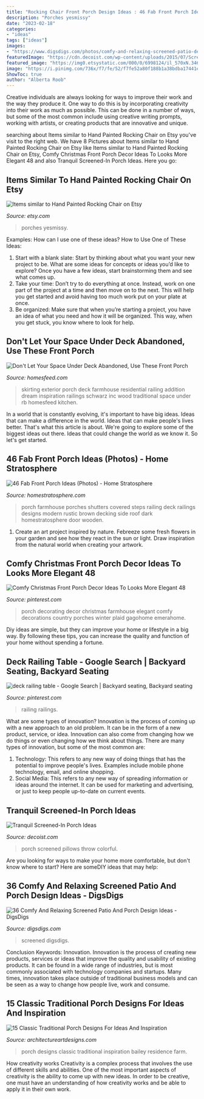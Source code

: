 ```yaml
---
title: "Rocking Chair Front Porch Design Ideas : 46 Fab Front Porch Ideas (photos)"
description: "Porches yesmissy"
date: "2023-02-18"
categories:
- "ideas"
tags: ["ideas"]
images:
- "https://www.digsdigs.com/photos/comfy-and-relaxing-screened-patio-design-ideas-17-554x724.jpg"
featuredImage: "https://cdn.decoist.com/wp-content/uploads/2015/07/Screened-in-porch-with-colorful-throw-pillows.jpg"
featured_image: "https://img0.etsystatic.com/000/0/6998124/il_570xN.346158454.jpg"
image: "https://i.pinimg.com/736x/f7/fe/52/f7fe52a80f188b1a38bdba17441e0e51.jpg"
ShowToc: true
author: "Alberta Roob"
---
```



Creative individuals are always looking for ways to improve their work and the way they produce it. One way to do this is by incorporating creativity into their work as much as possible. This can be done in a number of ways, but some of the most common include using creative writing prompts, working with artists, or creating products that are innovative and unique.

	

		
searching about Items similar to Hand Painted Rocking Chair on Etsy you've visit to the right web. We have 8 Pictures about Items similar to Hand Painted Rocking Chair on Etsy like Items similar to Hand Painted Rocking Chair on Etsy, Comfy Christmas Front Porch Decor Ideas To Looks More Elegant 48 and also Tranquil Screened-In Porch Ideas. Here you go:
		
    
## Items Similar To Hand Painted Rocking Chair On Etsy

<img loading=lazy src="https://img0.etsystatic.com/000/0/6998124/il_570xN.346158454.jpg" onerror="this.onerror=null;this.src='https://tse2.mm.bing.net/th?id=OIP.b1xAvmk5-KwlArhEoVrhsAHaNL&amp;pid=15.1';" alt="Items similar to Hand Painted Rocking Chair on Etsy">

_Source: etsy.com_

>porches yesmissy. 

	

Examples: How can I use one of these ideas?
How to Use One of These Ideas: 
1. Start with a blank slate: Start by thinking about what you want your new project to be. What are some ideas for concepts or ideas you’d like to explore? Once you have a few ideas, start brainstorming them and see what comes up. 
2. Take your time: Don’t try to do everything at once. Instead, work on one part of the project at a time and then move on to the next. This will help you get started and avoid having too much work put on your plate at once. 
3. Be organized: Make sure that when you’re starting a project, you have an idea of what you need and how it will be organized. This way, when you get stuck, you know where to look for help. 

    
## Don&#039;t Let Your Space Under Deck Abandoned, Use These Front Porch

<img loading=lazy src="http://homesfeed.com/wp-content/uploads/2018/02/farmhouse-exterior-with-white-wood-railings-and-higher-skirting-for-storage-unit.jpg" onerror="this.onerror=null;this.src='https://tse4.mm.bing.net/th?id=OIP.N1YdsKhyAnFFZVZeay2F9AHaLJ&amp;pid=15.1';" alt="Don&#039;t Let Your Space Under Deck Abandoned, Use These Front Porch">

_Source: homesfeed.com_

>skirting exterior porch deck farmhouse residential railing addition dream inspiration railings schwarz inc wood traditional space under rb homesfeed kitchen. 

	

In a world that is constantly evolving, it's important to have big ideas. Ideas that can make a difference in the world. Ideas that can make people's lives better. That's what this article is about. We're going to explore some of the biggest ideas out there. Ideas that could change the world as we know it. So let's get started.

    
## 46 Fab Front Porch Ideas (Photos) - Home Stratosphere

<img loading=lazy src="https://www.homestratosphere.com/wp-content/uploads/2019/02/porch-design-11-feb052019-min.jpg" onerror="this.onerror=null;this.src='https://tse1.mm.bing.net/th?id=OIP.3iIGLj7cTi3Yeq8slzJZxAHaJ4&amp;pid=15.1';" alt="46 Fab Front Porch Ideas (Photos) - Home Stratosphere">

_Source: homestratosphere.com_

>porch farmhouse porches shutters covered steps railing deck railings designs modern rustic brown decking side roof dark homestratosphere door wooden. 

	

1. Create an art project inspired by nature. Febreeze some fresh flowers in your garden and see how they react in the sun or light. Draw inspiration from the natural world when creating your artwork.

    
## Comfy Christmas Front Porch Decor Ideas To Looks More Elegant 48

<img loading=lazy src="https://i.pinimg.com/736x/ac/e2/0e/ace20e794c845fcfe08fb7633bd66d6d.jpg" onerror="this.onerror=null;this.src='https://tse3.mm.bing.net/th?id=OIP.DyAa2OFbF5WblJIRa4zpkAHaLF&amp;pid=15.1';" alt="Comfy Christmas Front Porch Decor Ideas To Looks More Elegant 48">

_Source: pinterest.com_

>porch decorating decor christmas farmhouse elegant comfy decorations country porches winter plaid gagohome emerahome. 

	

Diy ideas are simple, but they can improve your home or lifestyle in a big way. By following these tips, you can increase the quality and function of your home without spending a fortune.

    
## Deck Railing Table - Google Search | Backyard Seating, Backyard Seating

<img loading=lazy src="https://i.pinimg.com/736x/f7/fe/52/f7fe52a80f188b1a38bdba17441e0e51.jpg" onerror="this.onerror=null;this.src='https://tse2.mm.bing.net/th?id=OIP.dAQdT3jCMGsomr6FV4OHDQHaGc&amp;pid=15.1';" alt="deck railing table - Google Search | Backyard seating, Backyard seating">

_Source: pinterest.com_

>railing railings. 

	

What are some types of innovation?
Innovation is the process of coming up with a new approach to an old problem. It can be in the form of a new product, service, or idea. Innovation can also come from changing how we do things or even changing how we think about things. There are many types of innovation, but some of the most common are: 
1) Technology: This refers to any new way of doing things that has the potential to improve people's lives. Examples include mobile phone technology, email, and online shopping. 
2) Social Media: This refers to any new way of spreading information or ideas around the internet. It can be used for marketing and advertising, or just to keep people up-to-date on current events.

    
## Tranquil Screened-In Porch Ideas

<img loading=lazy src="https://cdn.decoist.com/wp-content/uploads/2015/07/Screened-in-porch-with-colorful-throw-pillows.jpg" onerror="this.onerror=null;this.src='https://tse4.mm.bing.net/th?id=OIP.ESY20v7z9Jpvi--W3IuNsQHaLH&amp;pid=15.1';" alt="Tranquil Screened-In Porch Ideas">

_Source: decoist.com_

>porch screened pillows throw colorful. 

	

Are you looking for ways to make your home more comfortable, but don't know where to start? Here are someDIY ideas that may help: 

    
## 36 Comfy And Relaxing Screened Patio And Porch Design Ideas - DigsDigs

<img loading=lazy src="https://www.digsdigs.com/photos/comfy-and-relaxing-screened-patio-design-ideas-17-554x724.jpg" onerror="this.onerror=null;this.src='https://tse3.mm.bing.net/th?id=OIP.jXJStXKYR4Y0_8qiKKObpwHaJr&amp;pid=15.1';" alt="36 Comfy And Relaxing Screened Patio And Porch Design Ideas - DigsDigs">

_Source: digsdigs.com_

>screened digsdigs. 

	

Conclusion
Keywords: Innovation.
Innovation is the process of creating new products, services or ideas that improve the quality and usability of existing products. It can be found in a wide range of industries, but is most commonly associated with technology companies and startups. Many times, innovation takes place outside of traditional business models and can be seen as a way to change how people live, work and consume.

    
## 15 Classic Traditional Porch Designs For Ideas And Inspiration

<img loading=lazy src="https://www.architectureartdesigns.com/wp-content/uploads/2015/03/15-Classic-Traditional-Porch-Designs-For-Ideas-And-Inspiration-5-630x420.jpg" onerror="this.onerror=null;this.src='https://tse4.mm.bing.net/th?id=OIP.1gS_3dMR_bMtBbAwo46EgwHaE8&amp;pid=15.1';" alt="15 Classic Traditional Porch Designs For Ideas And Inspiration">

_Source: architectureartdesigns.com_

>porch designs classic traditional inspiration bailey residence farm. 

	

How creativity works
Creativity is a complex process that involves the use of different skills and abilities. One of the most important aspects of creativity is the ability to come up with new ideas. In order to be creative, one must have an understanding of how creativity works and be able to apply it in their own work.

